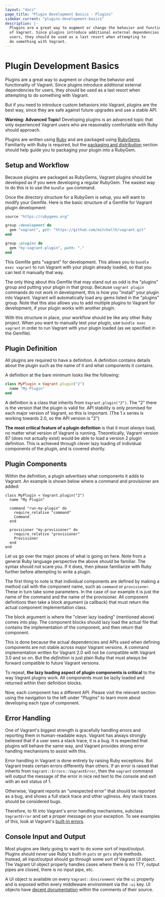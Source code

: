 ```yaml
---
layout: "docs"
page_title: "Plugin Development Basics - Plugins"
sidebar_current: "plugins-development-basics"
description: |-
  Plugins are a great way to augment or change the behavior and functionality
  of Vagrant. Since plugins introduce additional external dependencies for
  users, they should be used as a last resort when attempting to
  do something with Vagrant.
---
```


# Plugin Development Basics

Plugins are a great way to augment or change the behavior and functionality
of Vagrant. Since plugins introduce additional external dependencies for
users, they should be used as a last resort when attempting to
do something with Vagrant.

But if you need to introduce custom behaviors
into Vagrant, plugins are the best way, since they are safe against future
upgrades and use a stable API.

<div class="alert alert-warning">
  <strong>Warning: Advanced Topic!</strong> Developing plugins is an
  advanced topic that only experienced Vagrant users who are reasonably
  comfortable with Ruby should approach.
</div>

Plugins are written using [Ruby](https://www.ruby-lang.org/en/) and are packaged
using [RubyGems](https://rubygems.org/). Familiarity with Ruby is required,
but the [packaging and distribution](/docs/plugins/packaging.html) section should help
guide you to packaging your plugin into a RubyGem.

## Setup and Workflow

Because plugins are packaged as RubyGems, Vagrant plugins should be
developed as if you were developing a regular RubyGem. The easiest
way to do this is to use the `bundle gem` command.

Once the directory structure for a RubyGem is setup, you will want
to modify your Gemfile. Here is the basic structure of a Gemfile for
Vagrant plugin development:

```ruby
source "https://rubygems.org"

group :development do
  gem "vagrant", git: "https://github.com/mitchellh/vagrant.git"
end

group :plugins do
  gem "my-vagrant-plugin", path: "."
end
```

This Gemfile gets "vagrant" for development. This allows you to
`bundle exec vagrant` to run Vagrant with your plugin already loaded,
so that you can test it manually that way.

The only thing about this Gemfile that may stand out as odd is the
"plugins" group and putting your plugin in that group. Because
`vagrant plugin` commands do not work in development, this is how
you "install" your plugin into Vagrant. Vagrant will automatically
load any gems listed in the "plugins" group. Note that this also
allows you to add multiple plugins to Vagrant for development, if
your plugin works with another plugin.

With this structure in place, your workflow should be like any other
Ruby project. When you want to manually test your plugin, use
`bundle exec vagrant` in order to run Vagrant with your plugin
loaded (as we specified in the Gemfile).

## Plugin Definition

All plugins are required to have a definition. A definition contains details
about the plugin such as the name of it and what components it contains.

A definition at the bare minimum looks like the following:

```ruby
class MyPlugin < Vagrant.plugin("2")
  name "My Plugin"
end
```

A definition is a class that inherits from `Vagrant.plugin("2")`. The "2"
there is the version that the plugin is valid for. API stability is only
promised for each major version of Vagrant, so this is important. (The
1.x series is working towards 2.0, so the API version is "2")

**The most critical feature of a plugin definition** is that it must _always_
load, no matter what version of Vagrant is running. Theoretically, Vagrant
version 87 (does not actually exist) would be able to load a version 2 plugin
definition. This is achieved through clever lazy loading of individual components
of the plugin, and is covered shortly.

## Plugin Components

Within the definition, a plugin advertises what components it adds to
Vagrant. An example is shown below where a command and provisioner are
added:

```
class MyPlugin < Vagrant.plugin("2")
  name "My Plugin"

  command "run-my-plugin" do
    require_relative "command"
    Command
  end

  provisioner "my-provisioner" do
    require_relative "provisioner"
    Provisioner
  end
end
```

Let us go over the major pieces of what is going on here. Note from a general
Ruby language perspective the above _should_ be familiar. The syntax should
not scare you. If it does, then please familiarize with Ruby further before
attempting to write a plugin.

The first thing to note is that individual components are defined by
making a method call with the component name, such as `command` or
`provisioner`. These in turn take some parameters. In the case of our
example it is just the name of the command and the name of the provisioner.
All component definitions then take a block argument (a callback) that
must return the actual component implementation class.

The block argument is where the "clever lazy loading" (mentioned above)
comes into play. The component blocks should lazy load the actual file that
contains the implementation of the component, and then return that component.

This is done because the actual dependencies and APIs used when defining
components are not stable across major Vagrant versions. A command implementation
written for Vagrant 2.0 will not be compatible with Vagrant 3.0 and so on. But
the _definition_ is just plain Ruby that must always be forward compatible
to future Vagrant versions.

To repeat, **the lazy loading aspect of plugin components is critical**
to the way Vagrant plugins work. All components must be lazily loaded
and returned within their definition blocks.

Now, each component has a different API. Please visit the relevant section
using the navigation to the left under "Plugins" to learn more about developing
each type of component.

## Error Handling

One of Vagrant's biggest strength is gracefully handling errors and reporting
them in human-readable ways. Vagrant has always strongly believed that if
a user sees a stack trace, it is a bug. It is expected that plugins will behave
the same way, and Vagrant provides strong error handling mechanisms to
assist with this.

Error handling in Vagrant is done entirely by raising Ruby exceptions.
But Vagrant treats certain errors differently than others. If an error
is raised that inherits from `Vagrant::Errors::VagrantError`, then the
`vagrant` command will output the message of the error in nice red text
to the console and exit with an exit status of 1.

Otherwise, Vagrant reports an "unexpected error" that should be reported
as a bug, and shows a full stack trace and other ugliness. Any stack traces
should be considered bugs.

Therefore, to fit into Vagrant's error handling mechanisms, subclass
`VagrantError` and set a proper message on your exception. To see
examples of this, look at Vagrant's [built-in errors](https://github.com/mitchellh/vagrant/blob/master/lib/vagrant/errors.rb).

## Console Input and Output

Most plugins are likely going to want to do some sort of input/output.
Plugins should _never_ use Ruby's built-in `puts` or `gets` style methods.
Instead, all input/output should go through some sort of Vagrant UI object.
The Vagrant UI object properly handles cases where there is no TTY, output
pipes are closed, there is no input pipe, etc.

A UI object is available on every `Vagrant::Environment` via the `ui` property
and is exposed within every middleware environment via the `:ui` key. UI
objects have [decent documentation](https://github.com/mitchellh/vagrant/blob/master/lib/vagrant/ui.rb)
within the comments of their source.
